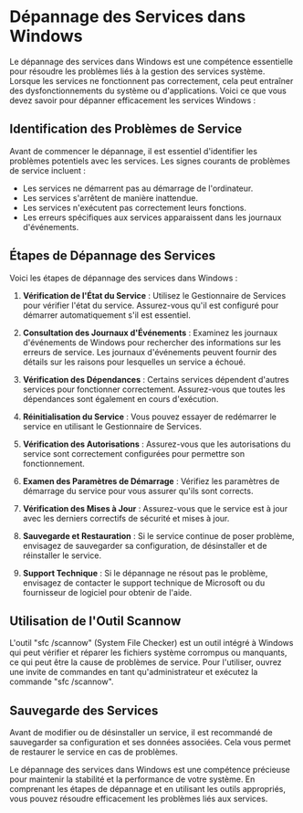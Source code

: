 # Dépannage des Services dans Windows

Le dépannage des services dans Windows est une compétence essentielle pour résoudre les problèmes liés à la gestion des services système. Lorsque les services ne fonctionnent pas correctement, cela peut entraîner des dysfonctionnements du système ou d'applications. Voici ce que vous devez savoir pour dépanner efficacement les services Windows :

## Identification des Problèmes de Service

Avant de commencer le dépannage, il est essentiel d'identifier les problèmes potentiels avec les services. Les signes courants de problèmes de service incluent :

- Les services ne démarrent pas au démarrage de l'ordinateur.
- Les services s'arrêtent de manière inattendue.
- Les services n'exécutent pas correctement leurs fonctions.
- Les erreurs spécifiques aux services apparaissent dans les journaux d'événements.

## Étapes de Dépannage des Services

Voici les étapes de dépannage des services dans Windows :

1. **Vérification de l'État du Service** : Utilisez le Gestionnaire de Services pour vérifier l'état du service. Assurez-vous qu'il est configuré pour démarrer automatiquement s'il est essentiel.

2. **Consultation des Journaux d'Événements** : Examinez les journaux d'événements de Windows pour rechercher des informations sur les erreurs de service. Les journaux d'événements peuvent fournir des détails sur les raisons pour lesquelles un service a échoué.

3. **Vérification des Dépendances** : Certains services dépendent d'autres services pour fonctionner correctement. Assurez-vous que toutes les dépendances sont également en cours d'exécution.

4. **Réinitialisation du Service** : Vous pouvez essayer de redémarrer le service en utilisant le Gestionnaire de Services.

5. **Vérification des Autorisations** : Assurez-vous que les autorisations du service sont correctement configurées pour permettre son fonctionnement.

6. **Examen des Paramètres de Démarrage** : Vérifiez les paramètres de démarrage du service pour vous assurer qu'ils sont corrects.

7. **Vérification des Mises à Jour** : Assurez-vous que le service est à jour avec les derniers correctifs de sécurité et mises à jour.

8. **Sauvegarde et Restauration** : Si le service continue de poser problème, envisagez de sauvegarder sa configuration, de désinstaller et de réinstaller le service.

9. **Support Technique** : Si le dépannage ne résout pas le problème, envisagez de contacter le support technique de Microsoft ou du fournisseur de logiciel pour obtenir de l'aide.

## Utilisation de l'Outil Scannow

L'outil "sfc /scannow" (System File Checker) est un outil intégré à Windows qui peut vérifier et réparer les fichiers système corrompus ou manquants, ce qui peut être la cause de problèmes de service. Pour l'utiliser, ouvrez une invite de commandes en tant qu'administrateur et exécutez la commande "sfc /scannow".

## Sauvegarde des Services

Avant de modifier ou de désinstaller un service, il est recommandé de sauvegarder sa configuration et ses données associées. Cela vous permet de restaurer le service en cas de problèmes.

Le dépannage des services dans Windows est une compétence précieuse pour maintenir la stabilité et la performance de votre système. En comprenant les étapes de dépannage et en utilisant les outils appropriés, vous pouvez résoudre efficacement les problèmes liés aux services.
